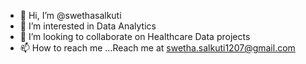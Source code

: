 - 👋 Hi, I’m @swethasalkuti
- 👀 I’m interested in Data Analytics
- 💞️ I’m looking to collaborate on Healthcare Data projects
- 📫 How to reach me ...Reach me at swetha.salkuti1207@gmail.com

<!---
swethasalkuti/swethasalkuti is a ✨ special ✨ repository because its `README.md` (this file) appears on your GitHub profile.
You can click the Preview link to take a look at your changes.
--->
